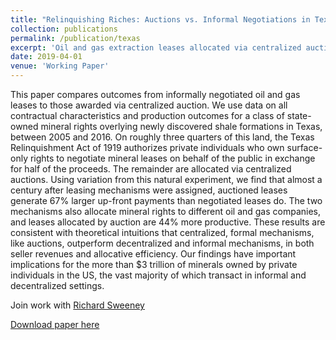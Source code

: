 ```yaml
---
title: "Relinquishing Riches: Auctions vs. Informal Negotiations in Texas Oil and Gas Leasing"
collection: publications
permalink: /publication/texas
excerpt: 'Oil and gas extraction leases allocated via centralized auctions pay the owners of such extraction rights 67% more and produce 44% more output than informally negotiated leases do. (with Richard Sweeney)'
date: 2019-04-01
venue: 'Working Paper'
---
```

This paper compares outcomes from informally negotiated oil and gas leases to those awarded via centralized auction. We use data on all contractual characteristics and production outcomes for a class of state-owned mineral rights overlying newly discovered shale formations in Texas, between 2005 and 2016. On roughly three quarters of this land, the Texas Relinquishment Act of 1919 authorizes private individuals who own surface-only rights to negotiate mineral leases on behalf of the public in exchange for half of the proceeds. The remainder are allocated via centralized auctions. Using variation from this natural experiment, we find that almost a century after leasing mechanisms were assigned, auctioned leases generate 67% larger up-front payments than negotiated leases do. The two mechanisms also allocate mineral rights to different oil and gas companies, and leases allocated by auction are 44% more productive. These results are consistent with theoretical intuitions that centralized, formal mechanisms, like auctions, outperform decentralized and informal mechanisms, in both seller revenues and allocative efficiency. Our findings have important implications for the more than $3 trillion of minerals owned by private individuals in the US, the vast majority of which transact in informal and decentralized settings.

Join work with [Richard Sweeney](http://www.richard-sweeney.com)

[Download paper here](http://tcovert.github.io/files/cs_texas.pdf)

